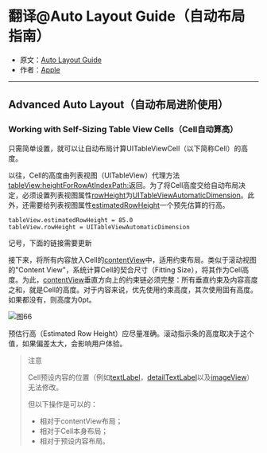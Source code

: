 # 翻译@Auto Layout Guide（自动布局指南）

- 原文：[Auto Layout Guide](https://developer.apple.com/library/content/documentation/UserExperience/Conceptual/AutolayoutPG/index.html#//apple_ref/doc/uid/TP40010853)
- 作者：[Apple](https://developer.apple.com/library/content/navigation/)

---

## Advanced Auto Layout（自动布局进阶使用）

### Working with Self-Sizing Table View Cells（Cell自动算高）

只需简单设置，就可以让自动布局计算UITableViewCell（以下简称Cell）的高度。

以往，Cell的高度由列表视图（UITableView）代理方法[tableView:heightForRowAtIndexPath:](https://developer.apple.com/documentation/uikit/uitableviewdelegate/1614998-tableview)返回。为了将Cell高度交给自动布局决定，必须设置列表视图属性[rowHeight](https://developer.apple.com/documentation/uikit/uitableview/1614852-rowheight)为[UITableViewAutomaticDimension](https://developer.apple.com/documentation/uikit/uitableviewautomaticdimension)。此外，还需要给列表视图属性[estimatedRowHeight](https://developer.apple.com/documentation/uikit/uitableview/1614925-estimatedrowheight)一个预先估算的行高。

```
tableView.estimatedRowHeight = 85.0
tableView.rowHeight = UITableViewAutomaticDimension
```

记号，下面的链接需要更新

接下来，将所有内容放入Cell的[contentView](https://kapeli.com/dash_share?docset_file=Apple_API_Reference&docset_name=Apple%20API%20Reference&path=dash-apple-api://load?request_key=hcl8do-H6H%23//dash_ref_1623229/Property/contentView/0&platform=apple&repo=Main&source=https://developer.apple.com/reference/uikit/uitableviewcell?language=objc)中，适用约束布局。类似于滚动视图的"Content View"，系统计算Cell的契合尺寸（Fitting Size），将其作为Cell高度。为此，[contentView](https://kapeli.com/dash_share?docset_file=Apple_API_Reference&docset_name=Apple%20API%20Reference&path=dash-apple-api://load?request_key=hcl8do-H6H%23//dash_ref_1623229/Property/contentView/0&platform=apple&repo=Main&source=https://developer.apple.com/reference/uikit/uitableviewcell?language=objc)垂直方向上的约束链必须完整：所有垂直约束及内容高度之和，就是Cell的高度。对于内容来说，优先使用约束高度，其次使用固有高度。如果都没有，则高度为0pt。

![图66](http://ohqrsnfvu.bkt.clouddn.com/auto-layout-guide/%E5%9B%BE66.png)

预估行高（Estimated Row Height）应尽量准确。滚动指示条的高度取决于这个值，如果偏差太大，会影响用户体验。

>注意
>
>Cell预设内容的位置（例如[textLabel](https://developer.apple.com/documentation/uikit/uitableviewcell/1623210-textlabel)，[detailTextLabel](https://developer.apple.com/documentation/uikit/uitableviewcell/1623273-detailtextlabel)以及[imageView](https://developer.apple.com/documentation/uikit/uitableviewcell/1623270-imageview)）无法修改。
>
>但以下操作是可以的：
>
>- 相对于contentView布局；
>- 相对于Cell本身布局；
>- 相对于预设内容布局。




